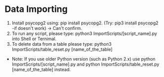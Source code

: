 # Data Importing
1. Install psycopg2 using: pip install psycopg2. (Try: pip3 install psycopg2 -if doesn't work) -> Can't confirm.
2. To run any script, please type: python3 ImportScripts/[script_name].py into Shell or Ternimal.
3. To delete data from a table please type: python3 ImportScripts/table_reset.py [name_of_the_table]

* Note: If you use older Python version (such as Python 2.x) use python ImportScripts/[script_name].py and python ImportScripts/table_reset.py [name_of_the_table] instead.
